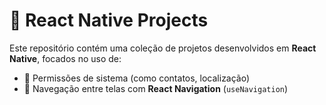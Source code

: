 # 📱 React Native Projects

Este repositório contém uma coleção de projetos desenvolvidos em **React Native**, focados no uso de:

- 📌 Permissões de sistema (como contatos, localização)
- 📌 Navegação entre telas com **React Navigation** (`useNavigation`)
